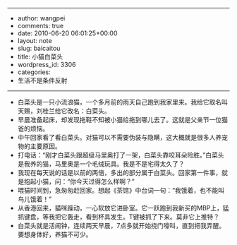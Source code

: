 - --
- author: wangpei
- comments: true
- date: 2010-06-20 06:01:25+00:00
- layout: note
- slug: baicaitou
- title: 小猫白菜头
- wordpress_id: 3306
- categories:
- 生活不是条件反射
- --
- 白菜头是一只小流浪猫，一个多月前的雨天自己跑到我家里来。我给它取名叫天赐，刘桂兰给它改名：白菜头。
- 早晨准备起床，却发现拖鞋不知被小猫给拖到哪儿去了。这就是父亲节一位猫爸的烦恼。
- 中午回家看了看白菜头。对猫可以不需要伪装与隐瞒，这大概就是很多人养宠物的主要原因。 
- 打电话：“刚才白菜头跟超级马里奥打了一架，白菜头靠咬耳朵险胜。”白菜头是我养的猫，马里奥是一个毛绒玩具。我是不是宅得太久了？
- 我现在每天说的话是以前的两倍，多出的部分属于白菜头。回家第一件事，就是抱起小猫，问：“你今天过得怎么样啊？”
- 喂猫时间到，急匆匆赶回家。想起《茶馆》中台词一句：“我饿着，也不能叫鸟儿饿着！”
- 从香港回来，猫咪躁动，一心软放它进卧室。它一跃跑到我新买的MBP上，猛抓键盘，等我把它轰走，看到杯具发生。T键被抓了下来。莫非它上推特？  
- 白菜头就是活闹钟，连续两天早晨，7点多就开始挠门嚎叫，直到把我弄醒。要想身体好，养猫不可少。
